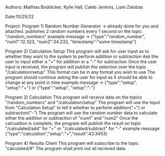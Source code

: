 Authors: Mathias Boddicker, Kylie Hall, Caleb Jenkins, Liam Zalubas

Date:10/25/22

Project:
Program 1) Random Number Generator -> already done for you and attached.
publishes 2 random numbers every 1 second on the topic "/random_numbers"
example message -> {"type":"random_number", "num1":12.323, "num2":34.232, "timestamp":"some timestamp"}

Program 2) Calculation Setup
This program will ask for user input as to whether they want to the system to perform addition or subtraction
Ask the user to input either a "+" for addition or a "-" for subtraction
Once the user input is received, the program will publish the selection over the topic "/calculation/setup"
This format can be in any format you wish to use
The program should continue asking the user for input as it should be able to change at any point in time
example message -> {"type":"setup", "setup":"+"} or {"type":"setup", "setup":"-"} 

Program 3) Calculation 
This program will receive data on the topics "/random_numbers" and "/calculation/setup"
The program will use the input from "Calculation Setup" to tell it whether to perform addition("+") or subtraction("-")
The program will use the random number data to calculate either the addition or subtraction of "num1" and "num2"
Once the calcualtion is complete, the program will publish the result on topic "/calculated/add" for "+" or "/calculated/subtract" for "-"
example message {"type":"calculation","setup":"+","result":43.3453}

Program 4) Results Client
This program will subscribe to the topic "calculated/#"
The program shall print out all recieved data
